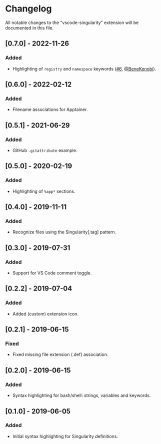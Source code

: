# Changelog

All notable changes to the "vscode-singularity" extension will be documented in this file.

## [0.7.0] - 2022-11-26
### Added
- Highlighting of `registry` and `namespace` keywords ([#6](https://github.com/onnovalkering/vscode-singularity/pull/6), [@BeneKenobi](https://github.com/BeneKenobi)).

## [0.6.0] - 2022-02-12
### Added
- Filename associations for Apptainer. 

## [0.5.1] - 2021-06-29
### Added
- GitHub `.gitattribute` example.

## [0.5.0] - 2020-02-19
### Added
- Highlighting of `%app*` sections.

## [0.4.0] - 2019-11-11
### Added
- Recognize files using the Singularity[.tag] pattern.

## [0.3.0] - 2019-07-31
### Added
- Support for VS Code comment toggle.

## [0.2.2] - 2019-07-04
### Added
- Added (custom) extension icon.

## [0.2.1] - 2019-06-15
### Fixed
- Fixed missing file extension (.def) association.

## [0.2.0] - 2019-06-15
### Added
- Syntax highlighting for bash/shell: strings, variables and keywords.

## [0.1.0] - 2019-06-05
### Added
- Initial syntax highlighting for Singularity definitions.
